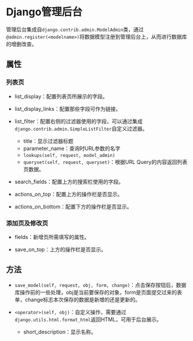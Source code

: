 # Django管理后台

管理后台集成自`django.contrib.admin.ModelAdmin`类，通过`@admin.register(<modelname>)`将数据模型注册到管理后台上，从而进行数据库的增删改查。


## 属性
### 列表页
- list_display：配置列表页所展示的字段。

- list_display_links：配置那些字段可作为链接。

- list_filter：配置右侧的过滤器使用的字段，可以通过集成`django.contrib.admin.SimpleListFilter`自定义过滤器。
    - title：显示过滤器标题
    - parameter_name：查询时URL参数的名字
    - `lookups(self, request, model_admin)`
    - `queryset(self, request, queryset)`：根据URL Query的内容返回列表页数据。

- search_fields：配置上方的搜索栏使用的字段。

- actions_on_top：配置上方的操作栏是否显示。

- actions_on_bottom：配置下方的操作栏是否显示。



### 添加页及修改页
- fields：新增页所需填写的属性。

- save_on_top：上方的操作栏是否显示。



## 方法
- `save_model(self, request, obj, form, change)`：点击保存按钮后，数据库操作前的一些处理，obj是当前要保存的对象，form是页面提交过来的表单，change标志本次保存的数据是新增的还是更新的。

- `<operator>(self, obj)`：自定义操作，需要通过`django.utils.html.format_html`返回HTML，可用于后台展示。
    - short_description：显示名称。